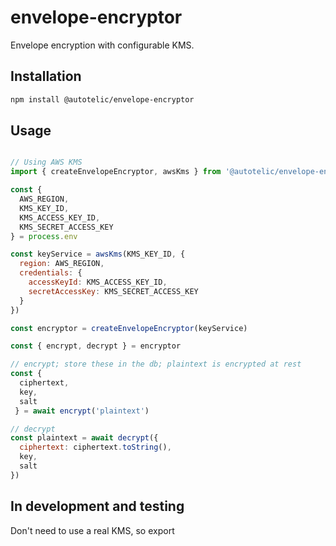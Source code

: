 # envelope-encryptor

Envelope encryption with configurable KMS.

## Installation

```sh
npm install @autotelic/envelope-encryptor
```

## Usage

```js

// Using AWS KMS
import { createEnvelopeEncryptor, awsKms } from '@autotelic/envelope-encryptor'

const {
  AWS_REGION,
  KMS_KEY_ID,
  KMS_ACCESS_KEY_ID,
  KMS_SECRET_ACCESS_KEY
} = process.env

const keyService = awsKms(KMS_KEY_ID, {
  region: AWS_REGION,
  credentials: {
    accessKeyId: KMS_ACCESS_KEY_ID,
    secretAccessKey: KMS_SECRET_ACCESS_KEY
  }
})

const encryptor = createEnvelopeEncryptor(keyService)

const { encrypt, decrypt } = encryptor

// encrypt; store these in the db; plaintext is encrypted at rest
const {
  ciphertext,
  key,
  salt
 } = await encrypt('plaintext')

// decrypt
const plaintext = await decrypt({
  ciphertext: ciphertext.toString(),
  key,
  salt
})
```

## In development and testing

Don't need to use a real KMS, so export
